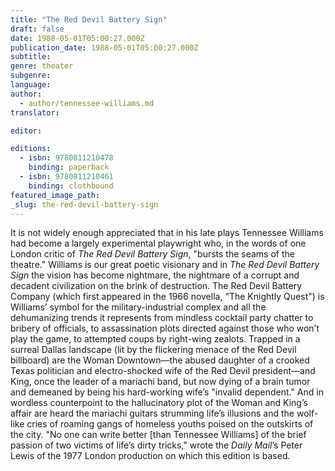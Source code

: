 ```yaml
---
title: "The Red Devil Battery Sign"
draft: false
date: 1988-05-01T05:00:27.000Z
publication_date: 1988-05-01T05:00:27.000Z
subtitle:
genre: theater
subgenre:
language:
author:
  - author/tennessee-williams.md
translator:

editor:

editions:
  - isbn: 9780811210478
    binding: paperback
  - isbn: 9780811210461
    binding: clothbound
featured_image_path:
_slug: the-red-devil-battery-sign
---
```


It is not widely enough appreciated that in his late plays Tennessee Williams had become a largely experimental playwright who, in the words of one London critic of _The Red Devil Battery Sign_, "bursts the seams of the theatre." Williams is our great poetic visionary and in _The Red Devil Battery Sign_ the vision has become nightmare, the nightmare of a corrupt and decadent civilization on the brink of destruction. The Red Devil Battery Company (which first appeared in the 1966 novella, "The Knightly Quest") is Williams’ symbol for the military-industrial complex and all the dehumanizing trends it represents from mindless cocktail party chatter to bribery of officials, to assassination plots directed against those who won’t play the game, to attempted coups by right-wing zealots. Trapped in a surreal Dallas landscape (lit by the flickering menace of the Red Devil billboard) are the Woman Downtown––the abused daughter of a crooked Texas politician and electro-shocked wife of the Red Devil president––and King, once the leader of a mariachi band, but now dying of a brain tumor and demeaned by being his hard-working wife’s "invalid dependent." And in wordless counterpoint to the hallucinatory plot of the Woman and King’s affair are heard the mariachi guitars strumming life’s illusions and the wolf-like cries of roaming gangs of homeless youths poised on the outskirts of the city. "No one can write better [than Tennessee Williams] of the brief passion of two victims of life’s dirty tricks," wrote the _Daily Mail_’s Peter Lewis of the 1977 London production on which this edition is based.

